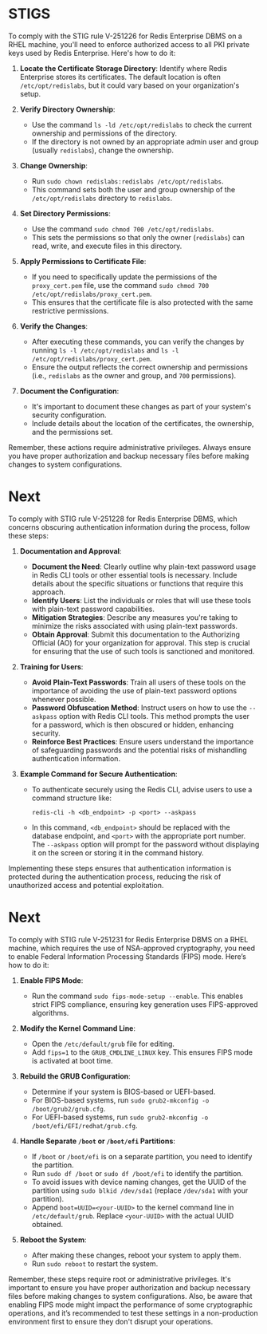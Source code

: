 # STIGS

To comply with the STIG rule V-251226 for Redis Enterprise DBMS on a RHEL machine, you'll need to enforce authorized access to all PKI private keys used by Redis Enterprise. Here's how to do it:

1. **Locate the Certificate Storage Directory**: Identify where Redis Enterprise stores its certificates. The default location is often `/etc/opt/redislabs`, but it could vary based on your organization's setup.

2. **Verify Directory Ownership**:
   - Use the command `ls -ld /etc/opt/redislabs` to check the current ownership and permissions of the directory.
   - If the directory is not owned by an appropriate admin user and group (usually `redislabs`), change the ownership.

3. **Change Ownership**:
   - Run `sudo chown redislabs:redislabs /etc/opt/redislabs`.
   - This command sets both the user and group ownership of the `/etc/opt/redislabs` directory to `redislabs`.

4. **Set Directory Permissions**:
   - Use the command `sudo chmod 700 /etc/opt/redislabs`.
   - This sets the permissions so that only the owner (`redislabs`) can read, write, and execute files in this directory.

5. **Apply Permissions to Certificate File**:
   - If you need to specifically update the permissions of the `proxy_cert.pem` file, use the command `sudo chmod 700 /etc/opt/redislabs/proxy_cert.pem`.
   - This ensures that the certificate file is also protected with the same restrictive permissions.

6. **Verify the Changes**:
   - After executing these commands, you can verify the changes by running `ls -l /etc/opt/redislabs` and `ls -l /etc/opt/redislabs/proxy_cert.pem`.
   - Ensure the output reflects the correct ownership and permissions (i.e., `redislabs` as the owner and group, and `700` permissions).

7. **Document the Configuration**:
   - It's important to document these changes as part of your system's security configuration.
   - Include details about the location of the certificates, the ownership, and the permissions set.

Remember, these actions require administrative privileges. Always ensure you have proper authorization and backup necessary files before making changes to system configurations.

# Next

To comply with STIG rule V-251228 for Redis Enterprise DBMS, which concerns obscuring authentication information during the process, follow these steps:

1. **Documentation and Approval**:
   - **Document the Need**: Clearly outline why plain-text password usage in Redis CLI tools or other essential tools is necessary. Include details about the specific situations or functions that require this approach.
   - **Identify Users**: List the individuals or roles that will use these tools with plain-text password capabilities.
   - **Mitigation Strategies**: Describe any measures you're taking to minimize the risks associated with using plain-text passwords.
   - **Obtain Approval**: Submit this documentation to the Authorizing Official (AO) for your organization for approval. This step is crucial for ensuring that the use of such tools is sanctioned and monitored.

2. **Training for Users**:
   - **Avoid Plain-Text Passwords**: Train all users of these tools on the importance of avoiding the use of plain-text password options whenever possible.
   - **Password Obfuscation Method**: Instruct users on how to use the `--askpass` option with Redis CLI tools. This method prompts the user for a password, which is then obscured or hidden, enhancing security.
   - **Reinforce Best Practices**: Ensure users understand the importance of safeguarding passwords and the potential risks of mishandling authentication information.

3. **Example Command for Secure Authentication**:
   - To authenticate securely using the Redis CLI, advise users to use a command structure like: 
     ```
     redis-cli -h <db_endpoint> -p <port> --askpass
     ```
   - In this command, `<db_endpoint>` should be replaced with the database endpoint, and `<port>` with the appropriate port number. The `--askpass` option will prompt for the password without displaying it on the screen or storing it in the command history.

Implementing these steps ensures that authentication information is protected during the authentication process, reducing the risk of unauthorized access and potential exploitation.

# Next

To comply with STIG rule V-251231 for Redis Enterprise DBMS on a RHEL machine, which requires the use of NSA-approved cryptography, you need to enable Federal Information Processing Standards (FIPS) mode. Here’s how to do it:

1. **Enable FIPS Mode**:
   - Run the command `sudo fips-mode-setup --enable`. This enables strict FIPS compliance, ensuring key generation uses FIPS-approved algorithms.

2. **Modify the Kernel Command Line**:
   - Open the `/etc/default/grub` file for editing.
   - Add `fips=1` to the `GRUB_CMDLINE_LINUX` key. This ensures FIPS mode is activated at boot time.

3. **Rebuild the GRUB Configuration**:
   - Determine if your system is BIOS-based or UEFI-based.
   - For BIOS-based systems, run `sudo grub2-mkconfig -o /boot/grub2/grub.cfg`.
   - For UEFI-based systems, run `sudo grub2-mkconfig -o /boot/efi/EFI/redhat/grub.cfg`.

4. **Handle Separate `/boot` or `/boot/efi` Partitions**:
   - If `/boot` or `/boot/efi` is on a separate partition, you need to identify the partition.
   - Run `sudo df /boot` or `sudo df /boot/efi` to identify the partition.
   - To avoid issues with device naming changes, get the UUID of the partition using `sudo blkid /dev/sda1` (replace `/dev/sda1` with your partition).
   - Append `boot=UUID=<your-UUID>` to the kernel command line in `/etc/default/grub`. Replace `<your-UUID>` with the actual UUID obtained.

5. **Reboot the System**:
   - After making these changes, reboot your system to apply them.
   - Run `sudo reboot` to restart the system.

Remember, these steps require root or administrative privileges. It's important to ensure you have proper authorization and backup necessary files before making changes to system configurations. Also, be aware that enabling FIPS mode might impact the performance of some cryptographic operations, and it’s recommended to test these settings in a non-production environment first to ensure they don't disrupt your operations.
